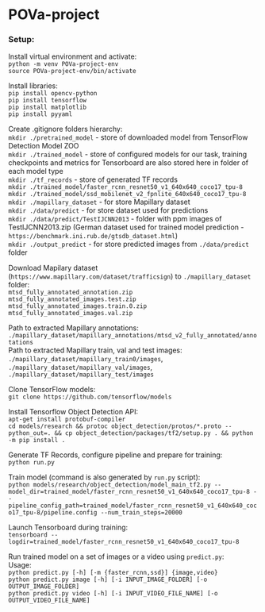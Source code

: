 # POVa-project

### Setup:

Install virtual environment and activate:  <br />
`python -m venv POVa-project-env` <br />
`source POVa-project-env/bin/activate` <br />

Install libraries: <br />
`pip install opencv-python`  <br />
`pip install tensorflow` <br />
`pip install matplotlib` <br />
`pip install pyyaml` <br />

Create .gitignore folders hierarchy:  <br />
`mkdir ./pretrained_model` - store of downloaded model from TensorFlow Detection Model ZOO  <br />
`mkdir ./trained_model` - store of configured models for our task, training checkpoints and metrics for Tensorboard are also stored here in folder of each model type<br />
`mkdir ./tf_records` - store of generated TF records  <br />
`mkdir ./trained_model/faster_rcnn_resnet50_v1_640x640_coco17_tpu-8`  <br />
`mkdir ./trained_model/ssd_mobilenet_v2_fpnlite_640x640_coco17_tpu-8`  <br />
`mkdir ./mapillary_dataset` - for store Mapillary dataset <br />
`mkdir ./data/predict` - for store dataset used for predictions <br />
`mkdir ./data/predict/TestIJCNN2013` - folder with ppm images of TestIJCNN2013.zip (German dataset used for trained model prediction - `https://benchmark.ini.rub.de/gtsdb_dataset.html`) <br />
`mkdir ./output_predict` - for store predicted images from  `./data/predict` folder <br />

Download Mapilary dataset (`https://www.mapillary.com/dataset/trafficsign`) to `./mapillary_dataset` folder:  <br />
`mtsd_fully_annotated_annotation.zip`  <br />
`mtsd_fully_annotated_images.test.zip`  <br />
`mtsd_fully_annotated_images.train.0.zip`  <br />
`mtsd_fully_annotated_images.val.zip`  <br />

Path to extracted Mapillary annotations: `./mapillary_dataset/mapillary_annotations/mtsd_v2_fully_annotated/annotations` <br />
Path to extracted Mapillary train, val and test images: `./mapillary_dataset/mapillary_train0/images`, `./mapillary_dataset/mapillary_val/images`, `./mapillary_dataset/mapillary_test/images`

Clone TensorFlow models: <br />
`git clone https://github.com/tensorflow/models`

Install Tensorflow Object Detection API: <br />
`apt-get install protobuf-compiler` <br />
`cd models/research && protoc object_detection/protos/*.proto --python_out=. && cp object_detection/packages/tf2/setup.py . && python -m pip install .`

Generate TF Records, configure pipeline and prepare for training: <br />
`python run.py`

Train model (command is also generated by `run.py` script): <br />
`python models/research/object_detection/model_main_tf2.py --model_dir=trained_model/faster_rcnn_resnet50_v1_640x640_coco17_tpu-8 --pipeline_config_path=trained_model/faster_rcnn_resnet50_v1_640x640_coco17_tpu-8/pipeline.config --num_train_steps=20000`

Launch Tensorboard during training:  <br />
`tensorboard --logdir=trained_model/faster_rcnn_resnet50_v1_640x640_coco17_tpu-8`

Run trained model on a set of images or a video using `predict.py`: <br />
Usage:  <br />
`python predict.py [-h] [-m {faster_rcnn,ssd}] {image,video}`  <br />
`python predict.py image [-h] [-i INPUT_IMAGE_FOLDER] [-o OUTPUT_IMAGE_FOLDER]` <br />
`python predict.py video [-h] [-i INPUT_VIDEO_FILE_NAME] [-o OUTPUT_VIDEO_FILE_NAME]`